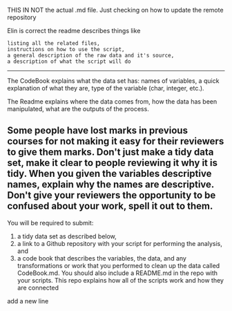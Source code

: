 THIS IN NOT the actual .md file. Just checking on how to update the remote repository

Elin is correct the readme describes things like

    listing all the related files, 
    instructions on how to use the script, 
    a general description of the raw data and it's source, 
    a description of what the script will do
---------------
The CodeBook explains what the data set has: names of variables, 
a quick explanation of what they are, type of the variable (char, integer, etc.).

The Readme explains where the data comes from, how the data has been manipulated, 
what are the outputs of the process.

Some people have lost marks in previous courses for not making it easy for their reviewers 
to give them marks. Don't just make a tidy data set, make it clear to people reviewing it 
why it is tidy. When you given the variables descriptive names, 
explain why the names are descriptive. Don't give your reviewers the opportunity 
to be confused about your work, spell it out to them.
------------------------
You will be required to submit: 
1) a tidy data set as described below, 
2) a link to a Github repository with your script for performing the analysis, and 
3) a code book that describes the variables, the data, and any transformations 
or work that you performed to clean up the data called CodeBook.md. 
You should also include a README.md in the repo with your scripts. 
This repo explains how all of the scripts work and how they are connected

add a new line

